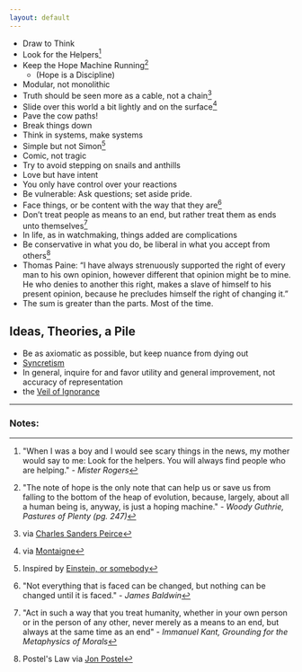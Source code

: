```yaml
---
layout: default
---
```


 - Draw to Think
 - Look for the Helpers[^helpers]
 - Keep the Hope Machine Running[^woody]
    - (Hope is a Discipline)
 - Modular, not monolithic
 - Truth should be seen more as a cable, not a chain[^pierce]
 - Slide over this world a bit lightly and on the surface[^montaigne]
 - Pave the cow paths!
 - Break things down
 - Think in systems, make systems
 - Simple but not Simon[^einstein]
 - Comic, not tragic
 - Try to avoid stepping on snails and anthills
 - Love but have intent
 - You only have control over your reactions
 - Be vulnerable: Ask questions; set aside pride.
 - Face things, or be content with the way that they are[^face]
 - Don’t treat people as means to an end, but rather treat them as ends unto themselves[^kant]
 - In life, as in watchmaking, things added are complications
 - Be conservative in what you do, be liberal in what you accept from others[^postel]
 - Thomas Paine: “I have always strenuously supported the right of every man to his own opinion, however different that opinion might be to mine. He who denies to another this right, makes a slave of himself to his present opinion, because he precludes himself the right of changing it.”
 - The sum is greater than the parts. Most of the time.

## Ideas, Theories, a Pile

 - Be as axiomatic as possible, but keep nuance from dying out
 - [Syncretism](https://en.m.wikipedia.org/wiki/Syncretism)
 - In general, inquire for and favor utility and general improvement, not accuracy of representation
 - the [Veil of Ignorance](https://en.wikipedia.org/wiki/Veil_of_)

***

### Notes:

[^face]: "Not everything that is faced can be changed, but nothing can be changed until it is faced." - *James Baldwin*

[^helpers]: "When I was a boy and I would see scary things in the news, my mother would say to me: Look for the helpers. You will always find people who are helping." - *Mister Rogers*

[^kant]: "Act in such a way that you treat humanity, whether in your own person or in the person of any other, never merely as a means to an end, but always at the same time as an end" - *Immanuel Kant, Grounding for the Metaphysics of Morals*

[^woody]: "The note of hope is the only note that can help us or save us from falling to the bottom of the heap of evolution, because, largely, about all a human being is, anyway, is just a hoping machine." - *Woody Guthrie, Pastures of Plenty (pg. 247)*

[^pierce]: via [Charles Sanders Peirce](http://a.co/b81camA)

[^einstein]: Inspired by [Einstein, or somebody](http://quoteinvestigator.com/2011/05/13/einstein-simple/)

[^montaigne]: via [Montaigne](http://amzn.to/1XDifrI)

[^postel]: Postel's Law via [Jon Postel](https://en.wikipedia.org/wiki/Robustness_principle)
